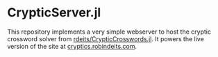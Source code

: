 # CrypticServer.jl

This repository implements a very simple webserver to host the cryptic crossword solver from [rdeits/CrypticCrosswords.jl](https://github.com/rdeits/CrypticCrosswords.jl). It powers the live version of the site at [cryptics.robindeits.com](http://cryptics.robindeits.com).

